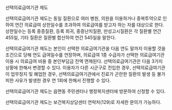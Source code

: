 선택의료급여기관 제도


선택의료급여기관 제도는 동일 질환으로 여러 병원, 의원을 이용하거나 중복투약으로 인하여 연간 의료급여 상한일수를 초과하여 의료급여를 받고자 하는 자를 대상으로 한다. 상한일수는 등록 중증질환, 등록 희귀, 중증난치질환, 만성고시질환은 각 질환별 연간 455일, 기타 질환은 질환별 합산하여 연간 545일을 말한다.


선택의료급여기관 제도는 본인이 선택한 의료급여기관을 다음 연도 말까지 이용할 것을 조건으로 당해 연도 급여일수를 연장하며, 의료급여 1종 수급자가 선택한 의료급여기관 이용 시 의료급여 비용 중 본인부담금 전액 면제된다. 선택의료급여기관은 다음 3가지 상황에 한해서 변경할 수 있다. 이용자가 다른 시군구로 전입한 경우, 선택의료급여기관이 업무정지 및 폐업한 경우, 선택의료급여기관에서 진료가 곤란한 질환의 발생 등 불가피한 사유가 발생한 경우 연 1회에 한해서 진행할 수 있다.


선택의료급여기관 제도는 읍면동 주민센터나 행정복지센터에 방문하여 신청할 수 있다.


선택의료급여기관 제도는 보건복지상담센터 연락처(129)로 자세한 문의가 가능하다.
